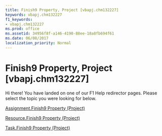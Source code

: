 ```yaml
---
title: Finish9 Property, Project [vbapj.chm132227]
keywords: vbapj.chm132227
f1_keywords:
- vbapj.chm132227
ms.prod: office
ms.assetid: 34956f8f-a146-4190-88ee-18a8fb694f61
ms.date: 06/08/2017
localization_priority: Normal
---
```



# Finish9 Property, Project [vbapj.chm132227]

Hi there! You have landed on one of our F1 Help redirector pages. Please select the topic you were looking for below.

[Assignment.Finish9 Property (Project)](http://msdn.microsoft.com/library/fb169e42-d24d-6818-b73b-40f7a513b6f6%28Office.15%29.aspx)

[Resource.Finish9 Property (Project)](http://msdn.microsoft.com/library/78be380c-7c6b-0750-27ff-1c6e00b50d87%28Office.15%29.aspx)

[Task.Finish9 Property (Project)](http://msdn.microsoft.com/library/8e164d3f-eaa7-91c1-a056-cdc2496a491a%28Office.15%29.aspx)

